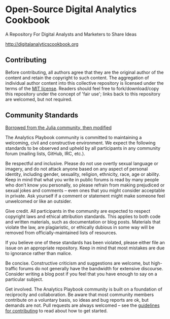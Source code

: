 # Open-Source Digital Analytics Cookbook
A Repository For Digital Analysts and Marketers to Share Ideas

http://digitalanalyticscookbook.org

## Contributing

Before contributing, all authors agree that they are the original author of the content and retain the copyright to such content. The aggregation of individual author content into this collective repository is licensed under the terms of the [MIT license](https://github.com/digitalanalyticscookbook/digitalanalyticscookbook.github.io/blob/master/LICENSE). Readers should feel free to fork/download/copy this repository under the concept of 'fair use'; links back to this repository are welcomed, but not required.

## Community Standards

[Borrowed from the Julia community, then modified](http://julialang.org/community/standards/)

The Analytics Playbook community is committed to maintaining a welcoming, civil and constructive environment. We expect the following standards to be observed and upheld by all participants in any community forum (mailing lists, GitHub, IRC, etc.).

Be respectful and inclusive. Please do not use overtly sexual language or imagery, and do not attack anyone based on any aspect of personal identity, including gender, sexuality, religion, ethnicity, race, age or ability. Keep in mind that what you write in public forums is read by many people who don’t know you personally, so please refrain from making prejudiced or sexual jokes and comments – even ones that you might consider acceptable in private. Ask yourself if a comment or statement might make someone feel unwelcomed or like an outsider.

Give credit. All participants in the community are expected to respect copyright laws and ethical attribution standards. This applies to both code and written materials, such as documentation or blog posts. Materials that violate the law, are plagiaristic, or ethically dubious in some way will be removed from officially-maintained lists of resources.

If you believe one of these standards has been violated, please either file an issue on an appropriate repository. Keep in mind that most mistakes are due to ignorance rather than malice.

Be concise. Constructive criticism and suggestions are welcome, but high-traffic forums do not generally have the bandwidth for extensive discourse. Consider writing a blog post if you feel that you have enough to say on a particular subject.

Get involved. The Analytics Playbook community is built on a foundation of reciprocity and collaboration. Be aware that most community members contribute on a voluntary basis, so ideas and bug reports are ok, but demands are not. Pull requests are always welcomed – see the [guidelines for contributing](http://analyticsplaybook.org/how_to_submit.html) to read about how to get started.
